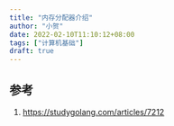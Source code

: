 ```yaml
---
title: "内存分配器介绍"
author: "小贺"
date: 2022-02-10T11:10:12+08:00
tags: ["计算机基础"]
draft: true
---
```








## 参考

1. https://studygolang.com/articles/7212